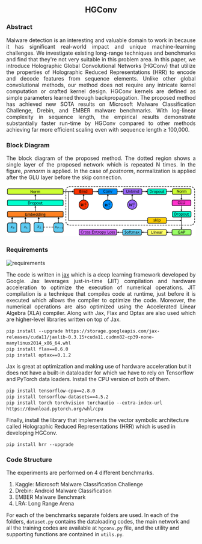 <h2 align="center">HGConv</h2>

### Abstract

<p align="justify">
Malware detection is an interesting and valuable domain to work in because it has significant real-world impact and unique machine-learning challenges. We investigate existing long-range techniques and benchmarks and find that they're not very suitable in this problem area. In this paper, we introduce Holographic Global Convolutional Networks (HGConv) that utilize the properties of Holographic Reduced Representations (HRR) to encode and decode features from sequence elements. Unlike other global convolutional methods, our method does not require any intricate kernel computation or crafted kernel design. HGConv kernels are defined as simple parameters learned through backpropagation. The proposed method has achieved new SOTA results on Microsoft Malware Classification Challenge, Drebin, and EMBER malware benchmarks. With log-linear complexity in sequence length, the empirical results demonstrate substantially faster run-time by HGConv compared to other methods achieving far more efficient scaling even with sequence length ≥ 100,000.
</p>

### Block Diagram

<p align="justify">
The block diagram of the proposed method. The dotted region shows a single layer of the proposed network which is repeated N times. In the figure, <em>prenorm</em> is applied. In the case of <em>postnorm</em>, normalization is applied after the GLU layer before the skip connection.
</p>

<p align="center">
<img src="figures/block.png" width="800">
</p>

### Requirements

![requirements](https://img.shields.io/badge/Python-3.9.12-3480eb.svg?longCache=true&style=flat&logo=python)

<p align="justify">
The code is written in <a href=https://github.com/google/jax>jax</a> which is a deep learning framework developed by Google. Jax leverages just-in-time (JIT) compilation and hardware acceleration to optimize the execution of numerical operations. JIT compilation is a technique that compiles code at runtime, just before it is executed which allows the compiler to optimize the code. Moreover, the numerical operations are also optimized using the Accelerated Linear Algebra (XLA) compiler. Along with Jax, Flax and Optax are also used which are higher-level libraries written on top of Jax. 
</p>

```properties
pip install --upgrade https://storage.googleapis.com/jax-releases/cuda11/jaxlib-0.3.15+cuda11.cudnn82-cp39-none-manylinux2014_x86_64.whl
pip install flax==0.6.0
pip install optax==0.1.2
```

Jax is great at optimization and making use of hardware acceleration but it does not have a built-in dataloader for
which we have to rely on Tensorflow and PyTorch data loaders. Install the CPU version of both of them.

```properties
pip install tensorflow-cpu==2.8.0
pip install tensorflow-datasets==4.5.2
pip install torch torchvision torchaudio --extra-index-url https://download.pytorch.org/whl/cpu
```

Finally, install the library that implements the vector symbolic architecture called Holographic Reduced Representations (HRR) which is used in developing HGConv.

```properties
pip install hrr --upgrade
```

### Code Structure

The experiments are performed on 4 different benchmarks.

1. Kaggle: Microsoft Malware Classification Challenge
2. Drebin: Android Malware Classification
3. EMBER Malware Benchmark
4. LRA: Long Range Arena

For each of the benchmarks separate folders are used. In each of the folders, ```dataset.py``` contains the dataloading codes, the main network and all the training codes are available at ```hgconv.py``` file, and the utility and supporting functions are contained in ```utils.py```. 
